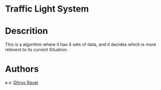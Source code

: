 # Traffic Light System

# Descrition

This is a algorithm where it has 4 sets of data, and it decides which is more relevent to its current Situation.

# Authors

e.x: [Dhruv Rayat](https://twitter.com/rayatdhruv)
